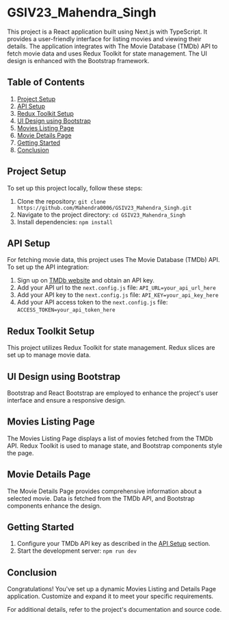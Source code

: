 # GSIV23_Mahendra_Singh

This project is a React application built using Next.js with TypeScript. It provides a user-friendly interface for listing movies and viewing their details. The application integrates with The Movie Database (TMDb) API to fetch movie data and uses Redux Toolkit for state management. The UI design is enhanced with the Bootstrap framework.

## Table of Contents

1. [Project Setup](#project-setup)
2. [API Setup](#api-setup)
3. [Redux Toolkit Setup](#redux-toolkit-setup)
4. [UI Design using Bootstrap](#ui-design-using-bootstrap)
5. [Movies Listing Page](#movies-listing-page)
6. [Movie Details Page](#movie-details-page)
7. [Getting Started](#getting-started)
8. [Conclusion](#conclusion)

## Project Setup <a name="project-setup"></a>

To set up this project locally, follow these steps:

1. Clone the repository: `git clone https://github.com/Mahendra0006/GSIV23_Mahendra_Singh.git`
2. Navigate to the project directory: `cd GSIV23_Mahendra_Singh`
3. Install dependencies: `npm install`

## API Setup <a name="api-setup"></a>

For fetching movie data, this project uses The Movie Database (TMDb) API. To set up the API integration:

1. Sign up on [TMDb website](https://www.themoviedb.org/account/signup) and obtain an API key.
2. Add your API url to the `next.config.js` file: `API_URL=your_api_url_here`
3. Add your API key to the `next.config.js` file: `API_KEY=your_api_key_here`
4. Add your API access token to the `next.config.js` file: `ACCESS_TOKEN=your_api_token_here`

## Redux Toolkit Setup <a name="redux-toolkit-setup"></a>

This project utilizes Redux Toolkit for state management. Redux slices are set up to manage movie data.

## UI Design using Bootstrap <a name="ui-design-using-bootstrap"></a>

Bootstrap and React Bootstrap are employed to enhance the project's user interface and ensure a responsive design.

## Movies Listing Page <a name="movies-listing-page"></a>

The Movies Listing Page displays a list of movies fetched from the TMDb API. Redux Toolkit is used to manage state, and Bootstrap components style the page.

## Movie Details Page <a name="movie-details-page"></a>

The Movie Details Page provides comprehensive information about a selected movie. Data is fetched from the TMDb API, and Bootstrap components enhance the design.

## Getting Started <a name="getting-started"></a>

1. Configure your TMDb API key as described in the [API Setup](#api-setup) section.
2. Start the development server: `npm run dev`

## Conclusion <a name="conclusion"></a>

Congratulations! You've set up a dynamic Movies Listing and Details Page application. Customize and expand it to meet your specific requirements.

For additional details, refer to the project's documentation and source code.
